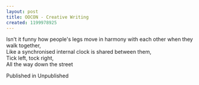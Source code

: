 ```yaml
---
layout: post
title: OOCON - Creative Writing
created: 1199978925
---
```



Isn&#39;t it funny how people&#39;s legs move in harmony with each other when they walk together,<br />Like a synchronised internal clock is shared between them,<br />Tick left, tock right,<br />All the way down the street

Published in Unpublished

